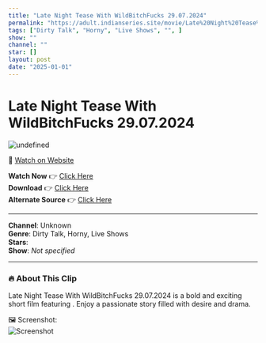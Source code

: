 ```yaml
---
title: "Late Night Tease With WildBitchFucks 29.07.2024"
permalink: "https://adult.indianseries.site/movie/Late%20Night%20Tease%20With%20WildBitchFucks%2029.07.2024"
tags: ["Dirty Talk", "Horny", "Live Shows", "", ]
show: ""
channel: ""
star: []
layout: post
date: "2025-01-01"
---
```


# Late Night Tease With WildBitchFucks 29.07.2024

![undefined](https://desisins.com/wp-content/uploads/2024/07/Late-Night-Tease-WildBitchFucks-DesiSins.com_.jpg)

🔗 [Watch on Website](https://adult.indianseries.site/movie/Late%20Night%20Tease%20With%20WildBitchFucks%2029.07.2024)

**Watch Now** 👉 [Click Here](https://adult.indianseries.site/movie/Late%20Night%20Tease%20With%20WildBitchFucks%2029.07.2024)  
**Download** 👉 [Click Here](https://adult.indianseries.site/movie/Late%20Night%20Tease%20With%20WildBitchFucks%2029.07.2024)  
**Alternate Source** 👉 [Click Here](https://adult.indianseries.site/movie/Late%20Night%20Tease%20With%20WildBitchFucks%2029.07.2024)

---

**Channel**: Unknown  
**Genre**: Dirty Talk, Horny, Live Shows  
**Stars**:   
**Show**: *Not specified*

---

### 🔥 About This Clip

Late Night Tease With WildBitchFucks 29.07.2024 is a bold and exciting short film featuring . Enjoy a passionate story filled with desire and drama.
 
🖼️ Screenshot:  
![Screenshot](https://desisins.com/wp-content/uploads/2024/07/Late-Night-Tease-WildBitchFucks-DesiSins.com_.jpg)

